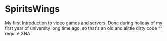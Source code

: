 # SpiritsWings

My first Introduction to video games and servers. Done during holiday of my first year of university long time ago, so that's an old and  alittle dirty code ^^
require XNA
